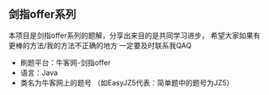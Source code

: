 ## 剑指offer系列
本项目是剑指offer系列的题解，分享出来目的是共同学习进步，
希望大家如果有更棒的方法/我的方法不正确的地方
一定要及时联系我QAQ
- 刷题平台：牛客网-剑指offer
- 语言：Java
- 类名为牛客网上的题号 （如EasyJZ5代表：简单题中的题号为JZ5）
